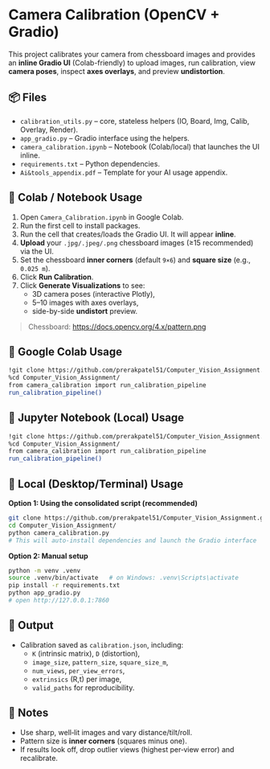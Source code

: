 # Camera Calibration (OpenCV + Gradio)

This project calibrates your camera from chessboard images and provides an **inline Gradio UI** (Colab-friendly) to upload images, run calibration, view **camera poses**, inspect **axes overlays**, and preview **undistortion**.

## 📦 Files
- `calibration_utils.py` – core, stateless helpers (IO, Board, Img, Calib, Overlay, Render).
- `app_gradio.py` – Gradio interface using the helpers.
- `camera_calibration.ipynb` – Notebook (Colab/local) that launches the UI inline.
- `requirements.txt` – Python dependencies.
- `Ai&tools_appendix.pdf` – Template for your AI usage appendix.

## 🚀 Colab / Notebook Usage
1. Open `Camera_Calibration.ipynb` in Google Colab.
2. Run the first cell to install packages.
3. Run the cell that creates/loads the Gradio UI. It will appear **inline**.
4. **Upload** your `.jpg/.jpeg/.png` chessboard images (≥15 recommended) via the UI.
5. Set the chessboard **inner corners** (default `9×6`) and **square size** (e.g., `0.025 m`).
6. Click **Run Calibration**.
7. Click **Generate Visualizations** to see:
   - 3D camera poses (interactive Plotly),
   - 5–10 images with axes overlays,
   - side-by-side **undistort** preview.

> Chessboard: https://docs.opencv.org/4.x/pattern.png

## 🚀 Google Colab Usage
```bash
!git clone https://github.com/prerakpatel51/Computer_Vision_Assignment.git
%cd Computer_Vision_Assignment/
from camera_calibration import run_calibration_pipeline
run_calibration_pipeline()
```

## 📓 Jupyter Notebook (Local) Usage
```bash
!git clone https://github.com/prerakpatel51/Computer_Vision_Assignment.git
%cd Computer_Vision_Assignment/
from camera_calibration import run_calibration_pipeline
run_calibration_pipeline()
```

## 🧪 Local (Desktop/Terminal) Usage

**Option 1: Using the consolidated script (recommended)**
```bash
git clone https://github.com/prerakpatel51/Computer_Vision_Assignment.git
cd Computer_Vision_Assignment/
python camera_calibration.py
# This will auto-install dependencies and launch the Gradio interface
```

**Option 2: Manual setup**
```bash
python -m venv .venv
source .venv/bin/activate   # on Windows: .venv\Scripts\activate
pip install -r requirements.txt
python app_gradio.py
# open http://127.0.0.1:7860
```

## 📄 Output
- Calibration saved as `calibration.json`, including:
  - `K` (intrinsic matrix), `D` (distortion),
  - `image_size`, `pattern_size`, `square_size_m`,
  - `num_views`, `per_view_errors`,
  - `extrinsics` (R,t) per image,
  - `valid_paths` for reproducibility.

## 🧠 Notes
- Use sharp, well‑lit images and vary distance/tilt/roll.
- Pattern size is **inner corners** (squares minus one).
- If results look off, drop outlier views (highest per‑view error) and recalibrate.
